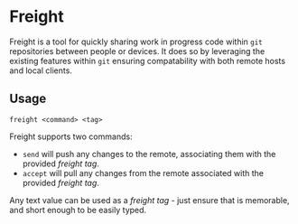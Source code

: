 # Freight

Freight is a tool for quickly sharing work in progress code within `git`
repositories between people or devices. It does so by leveraging the existing
features within `git` ensuring compatability with both remote hosts and local
clients.


## Usage

`freight <command> <tag>`

Freight supports two commands:
- `send` will push any changes to the remote, associating them with the
  provided _freight tag_.
- `accept` will pull any changes from the remote associated with the provided
  _freight tag_.

Any text value can be used as a _freight tag_ - just ensure that is memorable,
and short enough to be easily typed.
